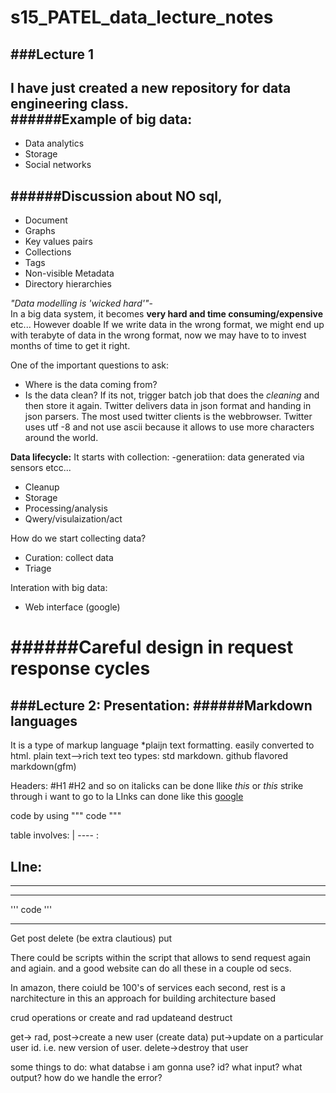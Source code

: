 # s15_PATEL_data_lecture_notes

###Lecture 1  
---
I have just created a new repository for data engineering class.  
######**Example of big data**:  
---
* Data analytics  
* Storage  
* Social networks  

######**Discussion about NO sql**, 
---
* Document
* Graphs
* Key values pairs
* Collections
* Tags
* Non-visible Metadata
* Directory hierarchies

_"Data modelling is 'wicked hard'"_-  
In a big data system, it becomes **very hard and time consuming/expensive** etc... However doable
If we write data in the wrong format, we might end up with terabyte of data in the wrong format, now we may have to to invest months of time to get it right.

One of the important questions to ask:  
* Where is the data coming from?
* Is the data clean?
If its not, trigger batch job that does the _cleaning_ and then store it again.
Twitter delivers data in json format and handing in json parsers.
The most used twitter clients is the webbrowser. Twitter uses utf -8 and not use ascii because it allows to use more characters around the world.

**Data lifecycle:**
It starts with collection:
-generatiion: data generated via sensors etcc...
* Cleanup
* Storage
* Processing/analysis
* Qwery/visulaization/act

How do we start collecting data?
* Curation: collect data
* Triage

Interation with big data:  
* Web interface (google)

######Careful design in request response cycles
=============================
###Lecture 2:
Presentation:
######Markdown languages
-------
It is a type of markup language
*plaijn text formatting.
easily converted to html.
plain text-->rich text
teo types:
std markdown.
github flavored markdown(gfm)

Headers:
#H1
#H2 and so on
italicks can be done llike *this* or _this_
strike through
 i want to
 go to
 la
LInks can done like this
[google](www.google.com)

code by using """ code """


table involves:
| ---- :


LIne:
---
***
___

''' code '''

--------------
Get
post
delete (be extra clautious)
put

There could be scripts within the script that allows to send request again and agiain. and a good website can do all these in a couple od secs.


In amazon, there coiuld be 100's of services each second, 
rest is a narchitecture in this an approach for building architecture based

crud operations or create and rad updateand destruct


get-> rad,
post->create a new user (create data)
put->update on a particular user id. i.e. new version of user.
delete->destroy that user

some things to do:
what databse i am gonna use?
id?
what input?
what output?
how do we handle the error?




